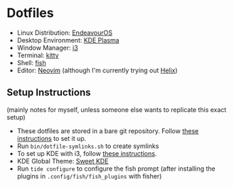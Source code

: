 # Dotfiles
- Linux Distribution: [EndeavourOS](https://endeavouros.com/)
- Desktop Environment: [KDE Plasma](https://kde.org/plasma-desktop/)
- Window Manager: [i3](https://i3wm.org/)
- Terminal: [kitty](https://sw.kovidgoyal.net/kitty/)
- Shell: [fish](https://fishshell.com/)
- Editor: [Neovim](https://neovim.io/) (although I'm currently trying out [Helix](https://helix-editor.com/))

## Setup Instructions

(mainly notes for myself, unless someone else wants to replicate this exact setup)

- These dotfiles are stored in a bare git repository. Follow [these instructions](https://archive.ph/FBqXd) to set it up.
- Run `bin/dotfile-symlinks.sh` to create symlinks
- To set up KDE with i3, follow [these instructions](https://archive.ph/YqPKX#Use_a_different_window_manager).
- KDE Global Theme: [Sweet KDE](https://store.kde.org/p/1294174/)
- Run `tide configure` to configure the fish prompt (after installing the plugins in `.config/fish/fish_plugins` with fisher)
